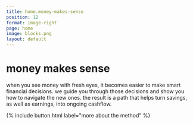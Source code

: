 ```yaml
---
title: home.money-makes-sense
position: 12
format: image-right
page: home
image: blocks.png
layout: default
---
```


# money makes sense
when you see money with fresh eyes, it becomes easier to make smart financial decisions. we guide you through 
those decisions and show you how to navigate the new ones. the result is a path that helps turn savings, as well as earnings, into ongoing cashflow.

{% include button.html label="more about the method" %}
